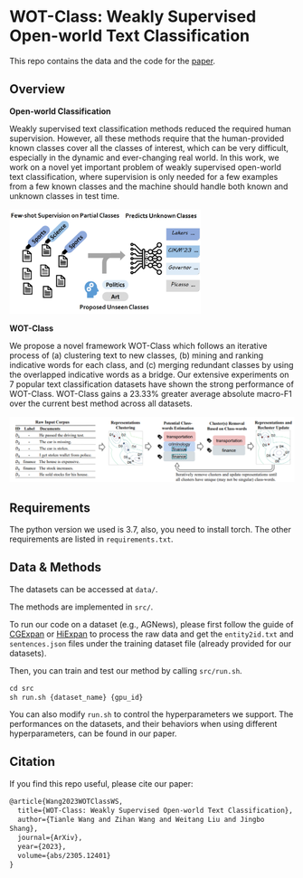# WOT-Class: Weakly Supervised Open-world Text Classification

This repo contains the data and the code for the [paper](https://arxiv.org/pdf/2305.12401.pdf).

## Overview

**Open-world Classification**

Weakly supervised text classification methods reduced the required human supervision. However, all these methods require that the human-provided known classes cover all the classes of interest, which can be very difficult, especially in the dynamic and ever-changing real world. In this work, we work on a novel yet important problem of weakly supervised open-world text classification, where supervision is only needed for a few examples from a few known classes and the machine should handle both known and unknown classes in test time.

<img src="intro.png" alt="1" style="zoom: 33%;" />

**WOT-Class**

We propose a novel framework WOT-Class which follows an iterative process of (a) clustering text to new classes, (b) mining and ranking indicative words for each class, and (c) merging redundant classes by using the overlapped indicative words as a bridge. Our extensive experiments on 7 popular text classification datasets have shown the strong performance of WOT-Class.  WOT-Class gains a 23.33% greater average absolute macro-F1 over the current best method across all datasets.

![1](pipeline.png)

## Requirements
The python version we used is 3.7, also, you need to install torch. The other requirements are listed in `requirements.txt`.

## Data & Methods
The datasets can be accessed at `data/`.

The methods are implemented in `src/`.

To run our code on a dataset (e.g., AGNews), please first follow the guide of [CGExpan](https://github.com/yzhan238/CGExpan) or [HiExpan](https://github.com/mickeysjm/HiExpan) to process the raw data and get the `entity2id.txt` and `sentences.json` files under the training dataset file (already provided for our datasets).

Then, you can train and test our method by calling `src/run.sh`.

```
cd src
sh run.sh {dataset_name} {gpu_id}
```

You can also modify `run.sh` to control the hyperparameters we support.
The performances on the datasets, and their behaviors when using different hyperparameters, can be found in our paper.

## Citation
If you find this repo useful, please cite our paper:

```
@article{Wang2023WOTClassWS,
  title={WOT-Class: Weakly Supervised Open-world Text Classification},
  author={Tianle Wang and Zihan Wang and Weitang Liu and Jingbo Shang},
  journal={ArXiv},
  year={2023},
  volume={abs/2305.12401}
}
```